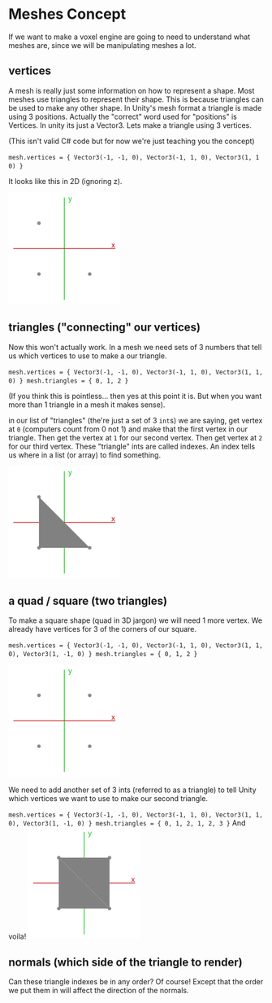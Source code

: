 # Meshes Concept
If we want to make a voxel engine are going to need to understand what meshes are, since we will be manipulating meshes a lot. 

## vertices
A mesh is really just some information on how to represent a shape. Most meshes use triangles to represent their shape. This is because triangles can be used to make any other shape. In Unity's mesh format a triangle is made using 3 positions. Actually the "correct" word used for "positions" is Vertices. In unity its just a Vector3. Lets make a triangle using 3 vertices.

(This isn't valid C# code but for now we're just teaching you the concept)

`
    mesh.vertices = { Vector3(-1, -1, 0), Vector3(-1, 1, 0), Vector3(1, 1 0) }
`

It looks like this in 2D (ignoring z).

![three vertices](/Resources/assets/three_vertices.png)

## triangles ("connecting" our vertices)
Now this won't actually work. In a mesh we need sets of 3 numbers that tell us which vertices to use to make a our triangle. 

`
    mesh.vertices = { Vector3(-1, -1, 0), Vector3(-1, 1, 0), Vector3(1, 1, 0) }
    mesh.triangles = { 0, 1, 2 }
`

(If you think this is pointless... then yes at this point it is. But when you want more than 1 triangle in a mesh it makes sense).

in our list of "triangles" (the're just a set of 3 `int`s) we are saying, get vertex at `0` (computers count from 0 not 1) and make that the first vertex in our triangle. Then get the vertex at `1` for our second vertex. Then get vertex at `2` for our third vertex. These "triangle" ints are called indexes. An index tells us where in a list (or array) to find something.

![triangle mesh](/Resources/assets/triangle_mesh.png)

## a quad / square (two triangles)
To make a square shape (quad in 3D jargon) we will need 1 more vertex. We already have vertices for 3 of the corners of our square.

`
    mesh.vertices = { Vector3(-1, -1, 0), Vector3(-1, 1, 0), Vector3(1, 1, 0), Vector3(1, -1, 0) }
    mesh.triangles = { 0, 1, 2 }
`

![four vertices](/Resources/assets/four_vertices.png)

We need to add another set of 3 ints (referred to as a triangle) to tell Unity which vertices we want to use to make our second triangle.

`
    mesh.vertices = { Vector3(-1, -1, 0), Vector3(-1, 1, 0), Vector3(1, 1, 0), Vector3(1, -1, 0) }
    mesh.triangles = { 0, 1, 2, 1, 2, 3 }
`
And voila!
![quad mesh](/Resources/assets/quad_mesh.png)

## normals (which side of the triangle to render)
Can these triangle indexes be in any order? Of course! Except that the order we put them in will affect the direction of the normals.

